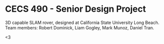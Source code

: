 # CECS 490 - Senior Design Project
3D capable SLAM rover, designed at California State University Long Beach.
Team members: Robert Dominick, Liam Gogley, Mark Munoz, Daniel Tran.

<3
